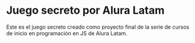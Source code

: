<h1> Juego secreto por Alura Latam</h1>
<p> Este es el juego secreto creado como proyecto final de la serie de cursos de inicio en programación en JS de Alura Latam.</p>
